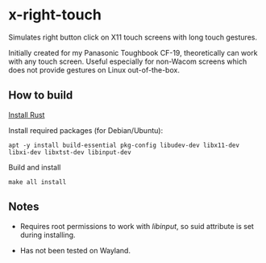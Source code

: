 # x-right-touch

Simulates right button click on X11 touch screens with long touch gestures.

Initially created for my Panasonic Toughbook CF-19, theoretically can work with
any touch screen. Useful especially for non-Wacom screens which does not
provide gestures on Linux out-of-the-box.

## How to build

[Install Rust](https://www.rust-lang.org/tools/install)

Install required packages (for Debian/Ubuntu):

```
apt -y install build-essential pkg-config libudev-dev libx11-dev libxi-dev libxtst-dev libinput-dev
```

Build and install

```
make all install
```

## Notes

* Requires root permissions to work with *libinput*, so suid attribute is set
  during installing.

* Has not been tested on Wayland.
